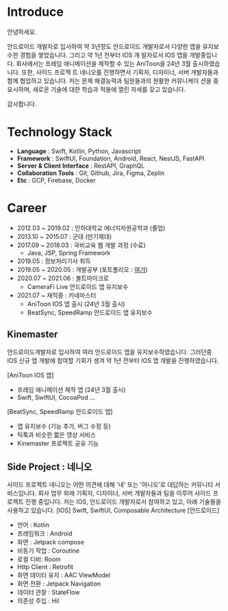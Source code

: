 # Introduce

안녕하세요.

안드로이드 개발자로 입사하여 약 3년정도 안드로이드 개발자로서 다양한 앱을 유지보수한 경험을 쌓았습니다. 그리고 약 1년 전부터 IOS 개
발자로서 IOS 앱을 개발중입니다. 회사에서는 프레임 애니메이션을 제작할 수 있는 AniToon을 24년 3월 출시하였습니다. 또한, 사이드 프로젝
트 네니오를 진행하면서 기획자, 디자이너, 서버 개발자들과 함께 협업하고 있습니다. 저는 문제 해결능력과 팀원들과의 원활한 커뮤니케이
션을 중요시하며, 새로운 기술에 대한 학습과 적용에 열린 자세를 갖고 있습니다.

감사합니다.

# Technology Stack

- **Language** : Swift, Kotlin, Python, Javascript
- **Framework** : SwiftUI, Foundation, Android, React, NestJS, FastAPI
- **Server & Client Interface** : RestAPI, GraphQL
- **Collaboration Tools** : Git, Github, Jira, Figma, Zeplin
- **Etc** : GCP, Firebase, Docker

# Career

- 2012.03 ~ 2019.02 : 인하대학교 에너지자원공학과 (졸업)
- 2013.10 ~ 2015.07 : 군대 (만기제대)
- 2017.09 ~ 2018.03 : 국비교육 웹 개발 과정 (수료)
    - Java, JSP, Spring Framework
- 2019.05 : 정보처리기사 취득
- 2019.05 ~ 2020.05 : 개발공부 (포트폴리오 : [여기](https://github.com/yeon1216/introduce/blob/main/portfolio.md))
- 2020.07 ~ 2021.06 : 볼트마이크로
    - CameraFi Live 안드로이드 앱 유지보수
- 2021.07 ~ 재직중 : 키네마스터
    - AniToon IOS 앱 출시 (24년 3월 출시)
    - BeatSync, SpeedRamp 안드로이드 앱 유지보수

## Kinemaster

안드로이드개발자로 입사하여 여러 안드로이드 앱을 유지보수하였습니다. 그러던중 IOS 신규 앱 개발에 참여할 기회가 생겨 약 1년 전부터 IOS 앱 개발을 진행하였습니다.

[AniToon IOS 앱]
- 프레임 애니메이션 제작 앱 (24년 3월 출시)
- Swift, SwiftUI, CocoaPod ...

[BeatSync, SpeedRamp 안드로이드 앱]
- 앱 유지보수 (기능 추가, 버그 수정 등)
- 틱톡과 비슷한 짧은 영상 서비스
- Kinemaster 프로젝트 공유 기능
  
## Side Project : 네니오
사이드 프로젝트 네니오는 어떤 의견에 대해 '네' 또는 '아니오'로 대답하는 커뮤니티 서비스입니다.
회사 업무 외에 기획자, 디자이너, 서버 개발자들과 팀을 이루어 사이드 프로젝트 진행 중입니다.
저는 IOS, 안드로이드 개발자로서 참여하고 있고, 아래 기술들을 사용하고 있습니다.
[IOS]
Swift, SwiftUI, Composable Architecture
[안드로이드]
- 언어 : Kotlin
- 프레임워크 : Android
- 화면 : Jetpack compose
- 비동기 작업 : Coroutine
- 로컬 디비: Room
- Http Client : Retrofit
- 화면 데이터 유지 : AAC ViewModel
- 화면 전환 : Jetpack Navigation
- 데이터 관찰 : StateFlow
- 의존성 주입 : Hil
